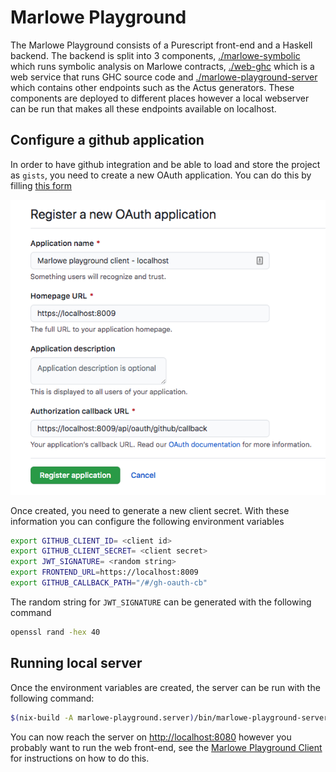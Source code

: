 # Marlowe Playground

The Marlowe Playground consists of a Purescript front-end and a Haskell backend. The backend is split into 3 components, [./marlowe-symbolic](../marlowe-symbolic) which runs symbolic analysis on Marlowe contracts, [./web-ghc](../web-ghc) which is a web service that runs GHC source code and [./marlowe-playground-server](../marlowe-playground-server) which contains other endpoints such as the Actus generators. These components are deployed to different places however a local webserver can be run that makes all these endpoints available on localhost.

## Configure a github application
In order to have github integration and be able to load and store the project as `gists`, you need to create a new OAuth application. You can do this by filling [this form](https://github.com/settings/applications/new)

![New OAuth application](docs/img/create-new-oauth.png)

Once created, you need to generate a new client secret. With these information you can configure the following environment variables

```bash
export GITHUB_CLIENT_ID= <client id>
export GITHUB_CLIENT_SECRET= <client secret>
export JWT_SIGNATURE= <random string>
export FRONTEND_URL=https://localhost:8009
export GITHUB_CALLBACK_PATH="/#/gh-oauth-cb"
```

The random string for `JWT_SIGNATURE` can be generated with the following command

```bash
openssl rand -hex 40
```

## Running local server

Once the environment variables are created, the server can be run with the following command:
```bash
$(nix-build -A marlowe-playground.server)/bin/marlowe-playground-server webserver
```

You can now reach the server on [http://localhost:8080]() however you probably want to run the web front-end, see the [Marlowe Playground Client](../marlowe-playground-client/README.md) for instructions on how to do this.
